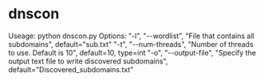 # dnscon
Useage: python dnscon.py <domain> 
  Options:
        "-l", "--wordlist",    "File that contains all subdomains", default="sub.txt"
        "-t", "--num-threads", "Number of threads to use. Default is 10", default=10, type=int
        "-o", "--output-file", "Specify the output text file to write discovered subdomains", default="Discovered_subdomains.txt"
